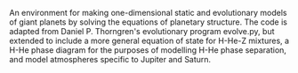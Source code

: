 An environment for making one-dimensional static and evolutionary models of giant planets by solving the equations of planetary structure. The code is adapted from Daniel P. Thorngren's evolutionary program evolve.py, but extended to include a more general equation of state for H-He-Z mixtures, a H-He phase diagram for the purposes of modelling H-He phase separation, and model atmospheres specific to Jupiter and Saturn.